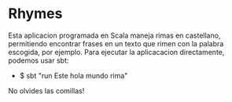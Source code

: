 # Rhymes
Esta aplicacion programada en Scala maneja rimas en castellano, permitiendo encontrar frases en un texto que rimen con la palabra escogida, por ejemplo. Para ejecutar la aplicacacion directamente, podemos usar sbt:

* $ sbt "run Este hola mundo rima"

No olvides las comillas!
